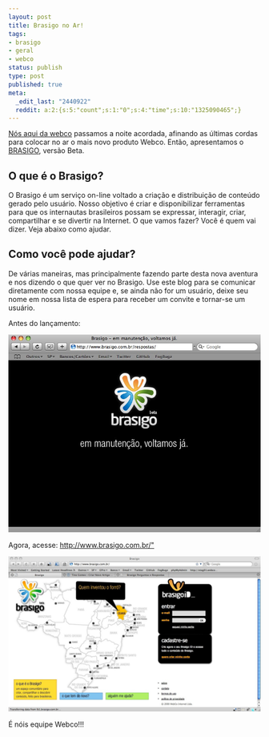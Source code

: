 ```yaml
---
layout: post
title: Brasigo no Ar!
tags:
- brasigo
- geral
- webco
status: publish
type: post
published: true
meta:
  _edit_last: "2440922"
  reddit: a:2:{s:5:"count";s:1:"0";s:4:"time";s:10:"1325090465";}
---
```

[Nós aqui da webco](http://www.brasigo.com.br/sobre-o-brasigo) passamos a noite acordada, afinando as últimas cordas para colocar no ar o mais novo produto Webco. Então, apresentamos o [BRASIGO](http://www.brasigo.com.br), versão Beta.

## O que é o Brasigo?

O Brasigo é um serviço on-line voltado a criação e distribuição de conteúdo gerado pelo usuário. Nosso objetivo é criar e disponibilizar ferramentas para que os internautas brasileiros possam se expressar, interagir, criar, compartilhar e se divertir na Internet. O que vamos fazer? Você é quem vai dizer. Veja abaixo como ajudar.

## Como você pode ajudar?

De várias maneiras, mas principalmente fazendo parte desta nova aventura e nos dizendo o que quer ver no Brasigo. Use este blog para se comunicar diretamente com nossa equipe e, se ainda não for um usuário, deixe seu nome em nossa lista de espera para receber um convite e tornar-se um usuário.

Antes do lançamento:

[ ![Brasigo antes do lançamento](/images/posts/brasigo-manut.jpg) ](/images/posts/brasigo-manut.jpg)

Agora, acesse: <http://www.brasigo.com.br/">

[ ![Nova cara do Brasigo](/images/posts/brasigonovo.jpg) ](/images/posts/brasigonovo.jpg)

É nóis equipe Webco!!!
